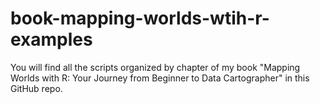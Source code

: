 # book-mapping-worlds-wtih-r-examples
You will find all the scripts organized by chapter of my book "Mapping Worlds with R: Your Journey from Beginner to Data Cartographer" in this GitHub repo.
